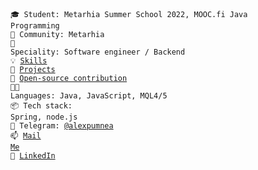 <code>🎓 Student: Metarhia Summer School 2022, MOOC.fi Java Programming</code><br>
<code>👋 Community: Metarhia</code></br>
<code>👷 Speciality: Software engineer / Backend</code><br>
<code>💡 [Skills](SKILLS.md)</code><br>
<code>🧻 [Projects](PROJECTS.md)</code><br>
<code>👀 [Open-source contribution](CONTRIBUTION.md)</code><br>
<code>🧑‍💻 Languages: Java, JavaScript, MQL4/5</code><br>
<code>📦 Tech stack: Spring, node.js</code><br>
<code>💬 Telegram: [@alexpumnea](https://telegram.me/alexpumnea)</code><br>
<code>📫 [Mail Me](mailto:alexandr.pumnea@gmail.com)</code><br>
<code>📯 [LinkedIn](https://www.linkedin.com/in/alexandr-pumnea/)</code><br>
